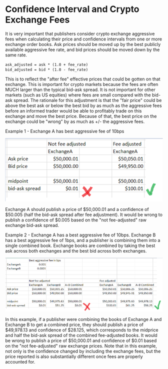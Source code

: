 # Confidence Interval and Crypto Exchange Fees

It is very important that publishers consider crypto exchange aggressive fees when calculating their price and confidence intervals from one or more exchange order books. Ask prices should be moved up by the best publicly available aggressive fee rate, and bid prices should be moved down by the same rate.

```
ask_adjusted = ask * (1.0 + fee_rate)
bid_adjusted = bid * (1.0 - fee_rate)
```

This is to reflect the "after fee" effective prices that could be gotten on that exchange. This is important for crypto markets because the fees are often MUCH larger than the typical bid-ask spread. It is not important for other markets (such as US equities) where fees are small compared with the bid-ask spread. The rationale for this adjustment is that the "fair price" could be above the best ask or below the best bid by as much as the aggressive fees before an informed trader would be able to profitably trade on this exchange and move the best price. Because of that, the best price on the exchange could be "wrong" by as much as +/- the aggressive fees.

Example 1 - Exchange A has best aggressive fee of 10bps

![](../.gitbook/assets/image.png)

Exchange A should publish a price of $50,000.01 and a confidence of $50.005 (half the bid-ask spread after fee adjustment). It would be wrong to publish a confidence of $0.005 based on the "not fee-adjusted" raw exchange bid-ask spread.

Example 2 - Exchange A has a best aggressive fee of 10bps. Exchange B has a best aggressive fee of 1bps, and a publisher is combining them into a single combined book. Exchange books are combined by taking the best ask across both exchanges and the best bid across both exchanges.

![](<../.gitbook/assets/image (1).png>)

In this example, if a publisher were combining the books of Exchange A and Exchange B to get a combined price, they should publish a price of $49,978.13 and confidence of $28.125, which corresponds to the midprice and half the bid-ask spread of the combined fee-adjusted books. It would be wrong to publish a price of $50,000.01 and confidence of $0.01 based on the "not fee-adjusted" raw exchange prices. Note that in this example, not only is the confidence changed by including the exchange fees, but the price reported is also substantially different once fees are properly accounted for.
